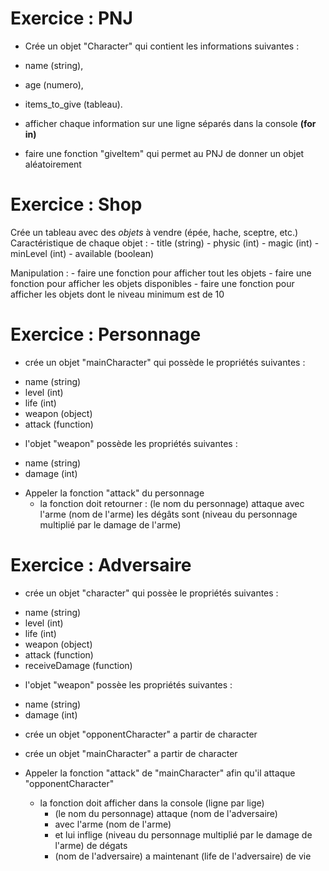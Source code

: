 # Exercice : PNJ

* Crée un objet "Character" qui contient les informations suivantes : 

- name (string), 
- age (numero), 
- items_to_give (tableau).

- afficher chaque information sur une ligne séparés dans la console __(for in)__
- faire une fonction "giveItem" qui permet au PNJ de donner un objet aléatoirement

# Exercice : Shop

Crée un tableau avec des *objets* à vendre (épée, hache, sceptre, etc.)
Caractéristique de chaque objet :
	- title (string) 
	- physic (int)
	- magic (int)
	- minLevel (int)
	- available (boolean)

Manipulation :
	- faire une fonction pour afficher tout les objets
	- faire une fonction pour afficher les objets disponibles
	- faire une fonction pour afficher les objets dont le niveau minimum est de 10


# Exercice : Personnage

* crée un objet "mainCharacter" qui possède le propriétés suivantes : 
- name (string) 
- level (int) 
- life (int) 
- weapon (object) 
- attack (function) 

* l'objet "weapon" possède les propriétés suivantes :
- name (string) 
- damage (int) 

* Appeler la fonction "attack" du personnage
	- la fonction doit retourner :
		(le nom du personnage) attaque avec l'arme (nom de l'arme) les dégâts sont (niveau du personnage multiplié par le damage de l'arme)


# Exercice : Adversaire

* crée un objet "character" qui possèe le propriétés suivantes : 

- name (string) 
- level (int) 
- life (int) 
- weapon (object) 
- attack (function)
- receiveDamage (function)

* l'objet "weapon" possèe les propriétés suivantes :
- name (string) 
- damage (int) 


* crée un objet "opponentCharacter" a partir de character
* crée un objet "mainCharacter" a partir de character

* Appeler la fonction "attack" de "mainCharacter" afin qu'il attaque "opponentCharacter"
	- la fonction doit afficher dans la console (ligne par lige)
		+ (le nom du personnage) attaque (nom de l'adversaire)
		+ avec l'arme (nom de l'arme) 
		+ et lui inflige (niveau du personnage multiplié par le damage de l'arme) de dégats
		+ (nom de l'adversaire) a maintenant (life de l'adversaire) de vie






